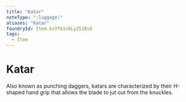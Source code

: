 ```yaml
---
title: "Katar"
noteType: ":luggage:"
aliases: "Katar"
foundryId: Item.kzVT61nkLyZS1BsG
tags:
  - Item
---
```


# Katar

Also known as punching daggers, katars are characterized by their H-shaped hand grip that allows the blade to jut out from the knuckles.
